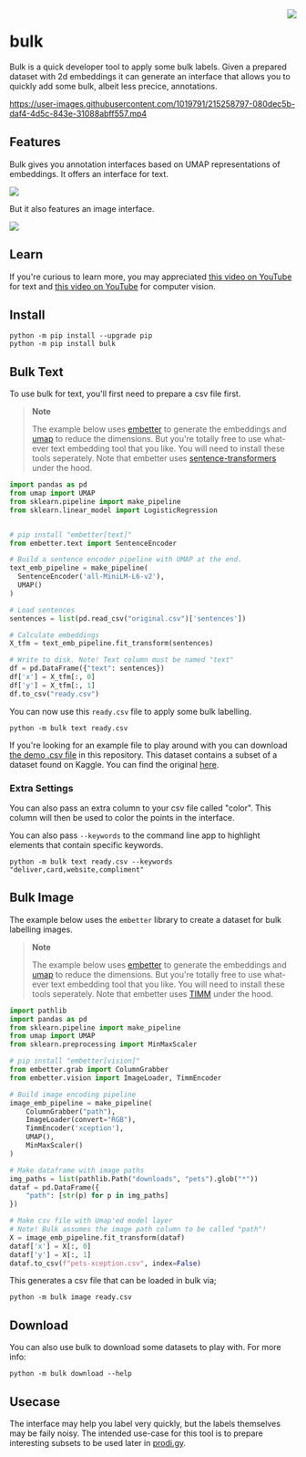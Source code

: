 <img src="lasso.svg" align="right" >

# bulk

Bulk is a quick developer tool to apply some bulk labels. Given a prepared dataset with 2d embeddings it can generate an interface that allows you to quickly add some bulk, albeit less precice, annotations.

https://user-images.githubusercontent.com/1019791/215258797-080dec5b-daf4-4d5c-843e-31088abff557.mp4

## Features 

Bulk gives you annotation interfaces based on UMAP representations of embeddings. It offers an interface for text. 

![](images/bulk-text.png)

But it also features an image interface. 

![](images/bulk-image.png)

## Learn

If you're curious to learn more, you may appreciated [this video on YouTube](https://www.youtube.com/watch?v=gDk7_f3ovIk&ab_channel=Explosion) for text and [this video on YouTube](https://youtu.be/DmH3JmX3w2I) for computer vision.

## Install 

```
python -m pip install --upgrade pip
python -m pip install bulk
```

## Bulk Text 

To use bulk for text, you'll first need to prepare a csv file first.

> **Note**
>
> The example below uses [embetter](https://github.com/koaning/embetter) to generate the embeddings and [umap](https://umap-learn.readthedocs.io/) to reduce the dimensions. But you're  totally free to use what-ever text embedding tool that you like. You will need to install these tools seperately. Note that embetter uses  [sentence-transformers](https://www.sbert.net/) under the hood.

```python
import pandas as pd
from umap import UMAP
from sklearn.pipeline import make_pipeline 
from sklearn.linear_model import LogisticRegression


# pip install "embetter[text]"
from embetter.text import SentenceEncoder

# Build a sentence encoder pipeline with UMAP at the end.
text_emb_pipeline = make_pipeline(
  SentenceEncoder('all-MiniLM-L6-v2'),
  UMAP()
)

# Load sentences
sentences = list(pd.read_csv("original.csv")['sentences'])

# Calculate embeddings 
X_tfm = text_emb_pipeline.fit_transform(sentences)

# Write to disk. Note! Text column must be named "text"
df = pd.DataFrame({"text": sentences})
df['x'] = X_tfm[:, 0]
df['y'] = X_tfm[:, 1]
df.to_csv("ready.csv")
```

You can now use this `ready.csv` file to apply some bulk labelling. 

```
python -m bulk text ready.csv
```

If you're looking for an example file to play around with you can download
[the demo .csv file](https://github.com/koaning/bulk/blob/main/cluestarred.csv) in this repository. This dataset 
contains a subset of a dataset found on Kaggle. You can find the original [here](https://www.kaggle.com/datasets/thoughtvector/customer-support-on-twitter).

### Extra Settings

You can also pass an extra column to your csv file called "color". This column will then be used to color the points in the interface. 

You can also pass `--keywords` to the command line app to highlight elements that contain specific keywords.

```
python -m bulk text ready.csv --keywords "deliver,card,website,compliment"
```

## Bulk Image

The example below uses the `embetter` library to create a dataset for bulk labelling images. 

> **Note**
>
> The example below uses [embetter](https://github.com/koaning/embetter) to generate the embeddings and [umap](https://umap-learn.readthedocs.io/) to reduce the dimensions. But you're  totally free to use what-ever text embedding tool that you like. You will need to install these tools seperately. Note that embetter uses [TIMM](https://github.com/rwightman/pytorch-image-models) under the hood.

```python
import pathlib
import pandas as pd
from sklearn.pipeline import make_pipeline 
from umap import UMAP
from sklearn.preprocessing import MinMaxScaler

# pip install "embetter[vision]"
from embetter.grab import ColumnGrabber
from embetter.vision import ImageLoader, TimmEncoder

# Build image encoding pipeline
image_emb_pipeline = make_pipeline(
    ColumnGrabber("path"),
    ImageLoader(convert="RGB"),
    TimmEncoder('xception'),
    UMAP(),
    MinMaxScaler()
)

# Make dataframe with image paths
img_paths = list(pathlib.Path("downloads", "pets").glob("*"))
dataf = pd.DataFrame({
    "path": [str(p) for p in img_paths]
})

# Make csv file with Umap'ed model layer 
# Note! Bulk assumes the image path column to be called "path"!
X = image_emb_pipeline.fit_transform(dataf)
dataf['x'] = X[:, 0]
dataf['y'] = X[:, 1]
dataf.to_csv(f"pets-xception.csv", index=False)
```

This generates a csv file that can be loaded in bulk via; 

```
python -m bulk image ready.csv
```

## Download 

You can also use bulk to download some datasets to play with. For more info:

```
python -m bulk download --help
```

## Usecase 

The interface may help you label very quickly, but the labels themselves may be faily noisy. The intended use-case for this tool is to prepare interesting subsets to be used later in [prodi.gy](https://prodi.gy). 
